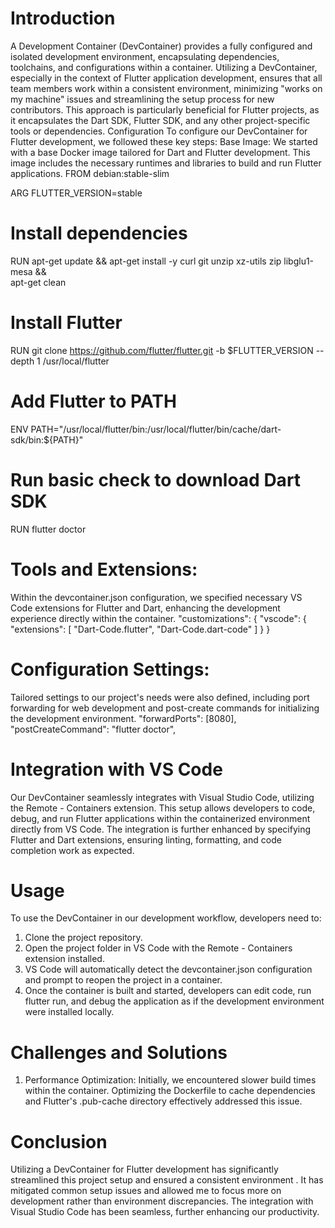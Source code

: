 # Introduction

A Development Container (DevContainer) provides a fully configured and isolated development environment, encapsulating dependencies, toolchains, and configurations within a container. Utilizing a DevContainer, especially in the context of Flutter application development, ensures that all team members work within a consistent environment, minimizing "works on my machine" issues and streamlining the setup process for new contributors. This approach is particularly beneficial for Flutter projects, as it encapsulates the Dart SDK, Flutter SDK, and any other project-specific tools or dependencies.
Configuration
To configure our DevContainer for Flutter development, we followed these key steps:
Base Image: We started with a base Docker image tailored for Dart and Flutter development. This image includes the necessary runtimes and libraries to build and run Flutter applications.
FROM debian:stable-slim

ARG FLUTTER_VERSION=stable

# Install dependencies
RUN apt-get update && apt-get install -y curl git unzip xz-utils zip libglu1-mesa && \
    apt-get clean

# Install Flutter
RUN git clone https://github.com/flutter/flutter.git -b $FLUTTER_VERSION --depth 1 /usr/local/flutter

# Add Flutter to PATH
ENV PATH="/usr/local/flutter/bin:/usr/local/flutter/bin/cache/dart-sdk/bin:${PATH}"

# Run basic check to download Dart SDK
RUN flutter doctor

# Tools and Extensions: 
Within the devcontainer.json configuration, we specified necessary VS Code extensions for Flutter and Dart, enhancing the development experience directly within the container.
"customizations": {
  "vscode": {
    "extensions": [
      "Dart-Code.flutter",
      "Dart-Code.dart-code"
    ]
  }
}

# Configuration Settings: 
Tailored settings to our project's needs were also defined, including port forwarding for web development and post-create commands for initializing the development environment.
"forwardPorts": [8080],
"postCreateCommand": "flutter doctor",

# Integration with VS Code
Our DevContainer seamlessly integrates with Visual Studio Code, utilizing the Remote - Containers extension. This setup allows developers to code, debug, and run Flutter applications within the containerized environment directly from VS Code. The integration is further enhanced by specifying Flutter and Dart extensions, ensuring linting, formatting, and code completion work as expected.

# Usage
To use the DevContainer in our development workflow, developers need to:

1. Clone the project repository.
2. Open the project folder in VS Code with the Remote - Containers extension installed.
3. VS Code will automatically detect the devcontainer.json configuration and prompt to reopen the project in a container.
4. Once the container is built and started, developers can edit code, run flutter run, and debug the application as if the development environment were installed locally.

# Challenges and Solutions
1. Performance Optimization: Initially, we encountered slower build times within the container. Optimizing the Dockerfile to cache dependencies and Flutter's .pub-cache directory effectively addressed this issue.


# Conclusion
Utilizing a DevContainer for Flutter development has significantly streamlined this project setup and ensured a consistent environment . It has mitigated common setup issues and allowed me to focus more on development rather than environment discrepancies. The integration with Visual Studio Code has been seamless, further enhancing our productivity.
